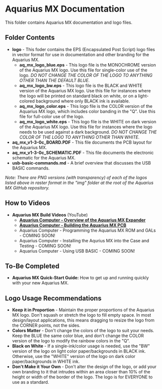 # Aquarius MX Documentation
This folder contains Aquarius MX documentation and logo files.

## Folder Contents
 - **logo** - This foder contains the EPS (Encapsulated Post Script) logo files in vector format for use in documentation and other branding for the Aquarius MX.
   - **aq_mx_logo_blue.eps** - This logo file is the MONOCHROME version of the Aquarius MX logo. Use this file for single-color use of the logo. *DO NOT CHANGE THE COLOR OF THE LOGO TO ANYTHING OTHER THAN THE DEFAULT BLUE.*
   - **aq_mx_logo_bw.eps** - This logo file is the BLACK and WHITE version of the Aquarius MX logo. Use this file for instances where the logo will be printed on standard black on white, or on a light-colored background where only BLACK ink is available.
   - **aq_mx_logo_color.eps** - This logo file is the COLOR version of the Aquarius MX logo, which includes color banding in the "Q". Use this file for full-color use of the logo.
   - **aq_mx_logo_white.eps** - This logo file is the WHITE on dark version of the Aquarius MX logo. Use this file for instances where the logo needs to be used against a dark background. *DO NOT CHANGE THE COLOR OF THE LOGO TO ANYTHING OTHER THAN WHITE.*
 - **aq_mx_v1-3-0c_BOARD.PDF** - This file documents the PCB layout for the Aquarius MX.
 - **aq_mx_v1-3-0c_SCHEMATIC.PDF** - This file documents the electronic schematic for the Aquarius MX.
 - **usb-basic-commands.md** - A brief overview that discusses the USB BASIC commands.
 
 *Note: There are PNG versions (with transparency) of each of the logos listed above in raster format in the "img" folder at the root of the Aquarius MX GitHub repository.*
## How to Videos
- **Aquarius MX Build Videos** (YouTube)
   - **[Aquarius Computer - Overview of the Aquarius MX Expander](https://youtu.be/i6mWsHNqth0)**
   - **[Aquarius Computer - Building the Aquarius MX PCB](https://youtu.be/_-p9Ycmr9VQ)**
   - Aquarius Computer - Programming the Aquarius MX ROM and GALs - COMING SOON!
   - Aquarius Computer - Installing the Aqurius MX into the Case and Testing - COMING SOON!
   - Aquarius Computer - Using USB BASIC - COMING SOON!

## To-Be Completed
- **Aquarius MX Quick-Start Guide:** How to get up and running quickly with your new Aquarius MX.

## Logo Usage Recommendations
- **Keep it in Proportion** - Maintain the proper proportions of the Aquarius MX logo. Don't squash or stretch the logo to fill empty space. In most design/layout applications, this means dragging to resize the logo from the CORNER points, not the sides.
- **Colors Matter** - Don't change the colors of the logo to suit your needs. Keep the BLUE the same color blue, and don't change the COLOR version of the logo to modify the rainbow colors in the "Q".
- **Black on White** - If a single-ink/color usage is needed, use the "BW" version of the logo on light color paper/backgrounds in BLACK ink. Otherwise, use the "WHITE" version of the logo on dark color paper/backgrounds in WHITE ink.
- **Don't Make it Your Own** - Don't alter the design of the logo, or add your own branding to it that intrudes within an area closer than 10% of the height or width of the border of the logo. The logo is for EVERYONE to use as a standard.
